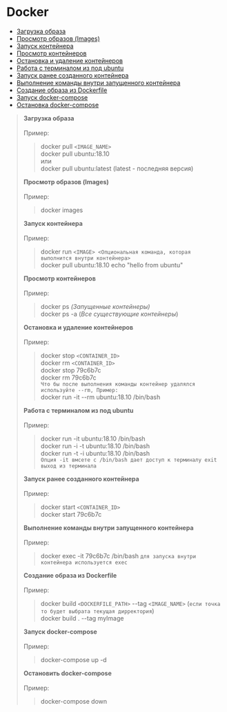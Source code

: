 # Docker

- <a href="#1">Загрузка образа</a>
- <a href="#2">Просмотр образов (Images)</a>
- <a href="#3">Запуск контейнера</a>
- <a href="#4">Просмотр контейнеров</a>
- <a href="#5">Остановка и удаление контейнеров</a>
- <a href="#6">Работа с терминалом из под ubuntu</a>
- <a href="#7">Запуск ранее созданного контейнера</a>
- <a href="#8">Выполнение команды внутри запущенного контейнера</a>
- <a href="#9">Создание образа из Dockerfile</a>
- <a href="#10">Запуск docker-compose</a>
- <a href="#11">Остановка docker-compose</a>

> **<div id="1">Загрузка образа</div>** <br>Пример:
>> docker pull `<IMAGE_NAME>` <br>
>> docker pull ubuntu:18.10  <br>
>> или <br>
>> docker pull ubuntu:latest (latest - последняя версия)
> 
> **<div id="2">Просмотр образов (Images)</div>** <br>Пример:
>> docker images
>
> **<div id="3">Запуск контейнера</div>** <br>Пример:
>> docker run `<IMAGE> <Опциональная команда, которая выполнится внутри контейнера>` <br>
>> docker pull ubuntu:18.10 echo "hello from ubuntu"
> 
> **<div id="4">Просмотр контейнеров</div>** <br>Пример:
>> docker ps _(Запущенные контейнеры)_ <br>
>> docker ps -a (_Все существующие контейнеры_)
> 
> **<div id="5">Остановка и удаление контейнеров</div>** <br>Пример:
>> docker stop `<CONTAINER_ID>` <br>
>> docker rm `<CONTAINER_ID>` <br>
>> docker stop 79c6b7c <br>
>> docker rm 79c6b7c <br>
>> `Что бы после выполнения команды контейнер удалялся используйте --rm, Пример:` <br>
>> docker run -it --rm ubuntu:18.10 /bin/bash
> 
> **<div id="6">Работа с терминалом из под ubuntu</div>** <br>Пример:
>> docker run -it ubuntu:18.10 /bin/bash <br>
>> docker run -i -t ubuntu:18.10 /bin/bash <br>
>> docker run -t -i ubuntu:18.10 /bin/bash <br>
>> `Опция -it вмсете с /bin/bash дает доступ к терминалу exit выход из терминала`
> 
> **<div id="7">Запуск ранее созданного контейнера</div>** <br>Пример:
>> docker start `<CONTAINER_ID>` <br>
>> docker start 79c6b7c
> 
> **<div id="8">Выполнение команды внутри запущенного контейнера</div>** <br>Пример:
>> docker exec -it 79c6b7c /bin/bash `для запуска внутри контейнера используется exec`
> 
> **<div id="9">Создание образа из Dockerfile</div>** <br>Пример:
>> docker build `<DOCKERFILE_PATH>` --tag `<IMAGE_NAME>` (`если точка то будет выбрата текущая дирректория`) <br>
>> docker build . --tag myImage
>
> **<div id="10">Запуск docker-compose</div>** <br>Пример:
>> docker-compose up -d
> 
> **<div id="10">Остановить docker-compose</div>** <br>Пример:
>> docker-compose down